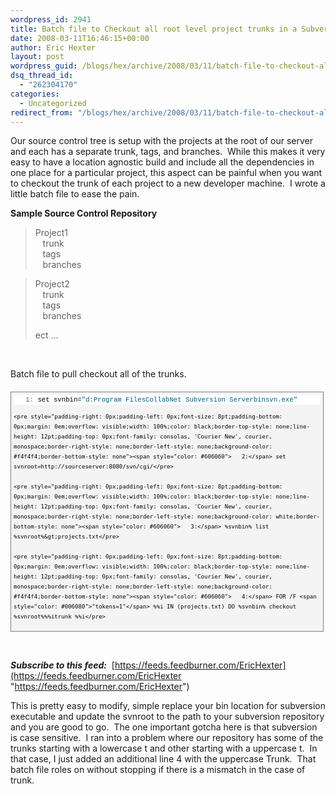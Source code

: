 ```yaml
---
wordpress_id: 2941
title: Batch file to Checkout all root level project trunks in a Subversion repository
date: 2008-03-11T16:46:15+00:00
author: Eric Hexter
layout: post
wordpress_guid: /blogs/hex/archive/2008/03/11/batch-file-to-checkout-all-root-level-project-trunks-in-a-subversion-repository.aspx
dsq_thread_id:
  - "262304170"
categories:
  - Uncategorized
redirect_from: "/blogs/hex/archive/2008/03/11/batch-file-to-checkout-all-root-level-project-trunks-in-a-subversion-repository.aspx/"
---
```

Our source control tree is setup with the projects at the root of our server and each has a separate trunk, tags, and branches.&nbsp; While this makes it very easy to have a location agnostic build and include all the dependencies in one place for a particular project, this aspect can be painful when you want to checkout the trunk of each project to a new developer machine.&nbsp; I wrote a little batch file to ease the pain.

**Sample Source Control Repository**

> Project1  
> &nbsp;&nbsp; trunk  
> &nbsp;&nbsp; tags  
> &nbsp;&nbsp; branches

> Project2  
> &nbsp;&nbsp; trunk  
> &nbsp;&nbsp; tags  
> &nbsp;&nbsp; branches
> 
> ect &#8230;

&nbsp;

Batch file to pull checkout all of the trunks.

<div style="border-right: gray 1px solid;padding-right: 4px;border-top: gray 1px solid;padding-left: 4px;font-size: 8pt;padding-bottom: 4px;margin: 20px 0px 10px;overflow: auto;border-left: gray 1px solid;width: 97.5%;cursor: text;line-height: 12pt;padding-top: 4px;border-bottom: gray 1px solid;font-family: consolas, 'Courier New', courier, monospace;background-color: #f4f4f4">
  <div style="padding-right: 0px;padding-left: 0px;font-size: 8pt;padding-bottom: 0px;overflow: visible;width: 100%;color: black;border-top-style: none;line-height: 12pt;padding-top: 0px;font-family: consolas, 'Courier New', courier, monospace;border-right-style: none;border-left-style: none;background-color: #f4f4f4;border-bottom-style: none">
    <pre style="padding-right: 0px;padding-left: 0px;font-size: 8pt;padding-bottom: 0px;margin: 0em;overflow: visible;width: 100%;color: black;border-top-style: none;line-height: 12pt;padding-top: 0px;font-family: consolas, 'Courier New', courier, monospace;border-right-style: none;border-left-style: none;background-color: white;border-bottom-style: none"><span style="color: #606060">   1:</span> set svnbin=<span style="color: #006080">"d:Program FilesCollabNet Subversion Serverbinsvn.exe"</span></pre>
    
    <pre style="padding-right: 0px;padding-left: 0px;font-size: 8pt;padding-bottom: 0px;margin: 0em;overflow: visible;width: 100%;color: black;border-top-style: none;line-height: 12pt;padding-top: 0px;font-family: consolas, 'Courier New', courier, monospace;border-right-style: none;border-left-style: none;background-color: #f4f4f4;border-bottom-style: none"><span style="color: #606060">   2:</span> set svnroot=http://sourceserver:8080/svn/cgi/</pre>
    
    <pre style="padding-right: 0px;padding-left: 0px;font-size: 8pt;padding-bottom: 0px;margin: 0em;overflow: visible;width: 100%;color: black;border-top-style: none;line-height: 12pt;padding-top: 0px;font-family: consolas, 'Courier New', courier, monospace;border-right-style: none;border-left-style: none;background-color: white;border-bottom-style: none"><span style="color: #606060">   3:</span> %svnbin% list %svnroot%&gt;projects.txt</pre>
    
    <pre style="padding-right: 0px;padding-left: 0px;font-size: 8pt;padding-bottom: 0px;margin: 0em;overflow: visible;width: 100%;color: black;border-top-style: none;line-height: 12pt;padding-top: 0px;font-family: consolas, 'Courier New', courier, monospace;border-right-style: none;border-left-style: none;background-color: #f4f4f4;border-bottom-style: none"><span style="color: #606060">   4:</span> FOR /F <span style="color: #006080">"tokens=1"</span> %%i IN (projects.txt) DO %svnbin% checkout %svnroot%%%itrunk %%i</pre>
  </div>
</div>

&nbsp;

**_Subscribe to this feed:_**&nbsp; [https://feeds.feedburner.com/EricHexter](https://feeds.feedburner.com/EricHexter "https://feeds.feedburner.com/EricHexter")

This is pretty easy to modify, simple replace your bin location for subversion executable and update the svnroot to the path to your subversion repository and you are good to go.&nbsp; The one important gotcha here is that subversion is case sensitive.&nbsp; I ran into a problem where our repository has some of the trunks starting with a lowercase t and other starting with a uppercase t.&nbsp; In that case, I just added an additional line 4 with the uppercase Trunk.&nbsp; That batch file roles on without stopping if there is a mismatch in the case of trunk.